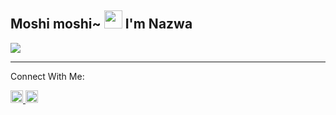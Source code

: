 ## Moshi moshi~ <img src="https://github.com/TheDudeThatCode/TheDudeThatCode/blob/master/Assets/Hi.gif" width="29px"> I'm Nazwa
<img align="center" height="auto" src="https://github.com/NazwaS/NazwaS/blob/main/img/Nazwa.jpg"/>

___

Connect With Me:

<a href="https://instagram.com/nazwa.salsa_ig"><img src="https://github.com/TheDudeThatCode/TheDudeThatCode/blob/master/Assets/Instagram.svg" width="20px">             <a href="https://twitter.com/NazwaSa72637177"><img src="https://github.com/NazwaS/NazwaS/blob/main/img/twitter.jpeg" width="20px"></a>             <a href="https://web.facebook.com/profile.php?id=100060138295881">
</p><br/>
